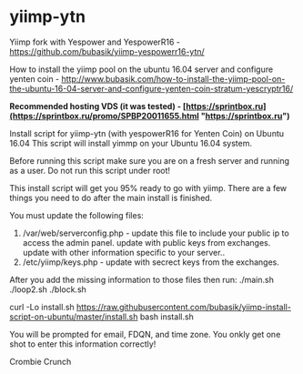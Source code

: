 # yiimp-ytn

Yiimp fork with Yespower and YespowerR16 - https://github.com/bubasik/yiimp-yespowerr16-ytn/

How to install the yiimp pool on the ubuntu 16.04 server and configure yenten coin - http://www.bubasik.com/how-to-install-the-yiimp-pool-on-the-ubuntu-16-04-server-and-configure-yenten-coin-stratum-yescryptr16/

**Recommended hosting VDS (it was tested) - [https://sprintbox.ru](https://sprintbox.ru/promo/SPBP20011655.html "https://sprintbox.ru")**

Install script for yiimp-ytn (with yespowerR16 for Yenten Coin) on Ubuntu 16.04
This script will install yimmp on your Ubuntu 16.04 system. 

Before running this script make sure you are on a fresh server and running as a user. Do not run this script under root!

This install script will get you 95% ready to go with yiimp. There are a few things you need to do after the main install is finished.

You must update the following files:

1. /var/web/serverconfig.php - update this file to include your public ip to access the admin panel. update with public keys from exchanges. update with other information specific to your server..
2. /etc/yiimp/keys.php - update with secrect keys from the exchanges. 

After you add the missing information to those files then run:
./main.sh
./loop2.sh
./block.sh

curl -Lo install.sh https://raw.githubusercontent.com/bubasik/yiimp-install-script-on-ubuntu/master/install.sh
bash install.sh

You will be prompted for email, FDQN, and time zone. You onkly get one shot to enter this information correctly!

Crombie Crunch
